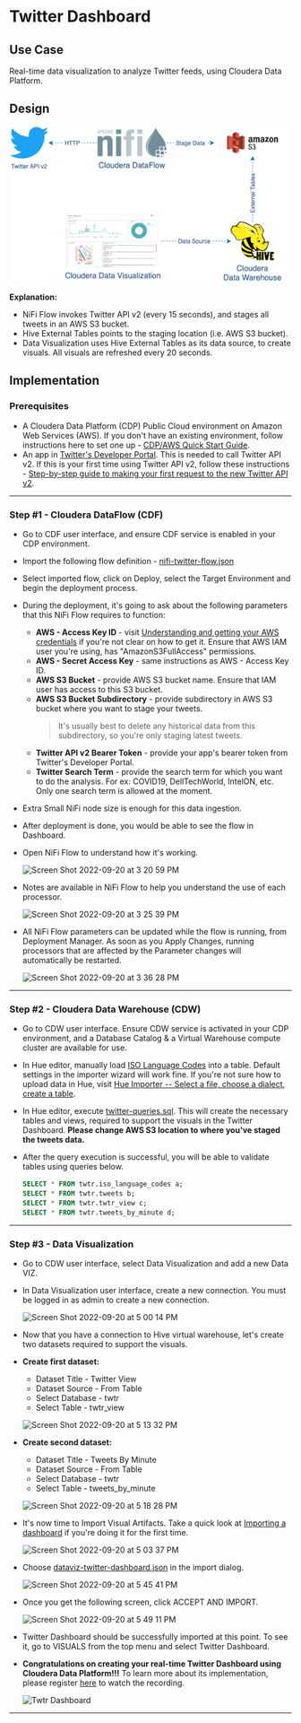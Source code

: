 # Twitter Dashboard
## Use Case
Real-time data visualization to analyze Twitter feeds, using Cloudera Data Platform.

## Design
![Design - Twitter Dashboard](/assets/design-Twitter-dashboard.png)

**Explanation:**
- NiFi Flow invokes Twitter API v2 (every 15 seconds), and stages all tweets in an AWS S3 bucket.
- Hive External Tables points to the staging location (i.e. AWS S3 bucket).
- Data Visualization uses Hive External Tables as its data source, to create visuals. All visuals are refreshed every 20 seconds.

## Implementation
### Prerequisites
- A Cloudera Data Platform (CDP) Public Cloud environment on Amazon Web Services (AWS). If you don't have an existing environment, follow instructions here to set one up - [CDP/AWS Quick Start Guide](https://docs.cloudera.com/cdp-public-cloud/cloud/aws-quickstart/topics/mc-aws-quickstart.html).
- An app in [Twitter's Developer Portal](https://developer.twitter.com/en/portal/dashboard). This is needed to call Twitter API v2. If this is your first time using Twitter API v2, follow these instructions - [Step-by-step guide to making your first request to the new Twitter API v2](https://developer.twitter.com/en/docs/tutorials/step-by-step-guide-to-making-your-first-request-to-the-twitter-api-v2).
---
### Step #1 - Cloudera DataFlow (CDF)
- Go to CDF user interface, and ensure CDF service is enabled in your CDP environment.
- Import the following flow definition - [nifi-twitter-flow.json](/nifi-twitter-flow.json)
- Select imported flow, click on Deploy, select the Target Environment and begin the deployment process.
- During the deployment, it's going to ask about the following parameters that this NiFi Flow requires to function:
  - **AWS - Access Key ID** - visit [Understanding and getting your AWS credentials](https://docs.aws.amazon.com/general/latest/gr/aws-sec-cred-types.html) if you're not clear on how to get it. Ensure that AWS IAM user you're using, has "AmazonS3FullAccess" permissions.
  - **AWS - Secret Access Key** - same instructions as AWS - Access Key ID.
  - **AWS S3 Bucket** - provide AWS S3 bucket name. Ensure that IAM user has access to this S3 bucket.
  - **AWS S3 Bucket Subdirectory** - provide subdirectory in AWS S3 bucket where you want to stage your tweets. 
    > It's usually best to delete any historical data from this subdirectory, so you're only staging latest tweets.
  - **Twitter API v2 Bearer Token** - provide your app's bearer token from Twitter's Developer Portal.
  - **Twitter Search Term** - provide the search term for which you want to do the analysis. For ex: COVID19, DellTechWorld, IntelON, etc. Only one search term is allowed at the moment.
- Extra Small NiFi node size is enough for this data ingestion.
- After deployment is done, you would be able to see the flow in Dashboard.
- Open NiFi Flow to understand how it's working.

  ![Screen Shot 2022-09-20 at 3 20 59 PM](https://user-images.githubusercontent.com/2523891/191375477-84262a11-622f-4026-bfac-ac908c2d8931.png)
- Notes are available in NiFi Flow to help you understand the use of each processor.

  ![Screen Shot 2022-09-20 at 3 25 39 PM](https://user-images.githubusercontent.com/2523891/191375811-dd24c63e-911e-4bf0-bc67-1b531021fb7f.png)
- All NiFi Flow parameters can be updated while the flow is running, from Deployment Manager. As soon as you Apply Changes, running processors that are affected by the Parameter changes will automatically be restarted.

  ![Screen Shot 2022-09-20 at 3 36 28 PM](https://user-images.githubusercontent.com/2523891/191377135-4317c855-4afd-4704-bd1e-45e7bdc811f9.png)
---
### Step #2 - Cloudera Data Warehouse (CDW)
- Go to CDW user interface. Ensure CDW service is activated in your CDP environment, and a Database Catalog & a Virtual Warehouse compute cluster are available for use.
- In Hue editor, manually load [ISO Language Codes](/data/ISO%20Language%20Codes.csv) into a table. Default settings in the importer wizard will work fine. If you're not sure how to upload data in Hue, visit [Hue Importer -- Select a file, choose a dialect, create a table](https://gethue.com/blog/2021-05-26-improved-hue-importer-select-a-file-choose-a-dialect-create-a-table/).
- In Hue editor, execute [twitter-queries.sql](/twitter-queries.sql). This will create the necessary tables and views, required to support the visuals in the Twitter Dashboard. **Please change AWS S3 location to where you've staged the tweets data.**
- After the query execution is successful, you will be able to validate tables using queries below.

  ```sql
  SELECT * FROM twtr.iso_language_codes a;
  SELECT * FROM twtr.tweets b;
  SELECT * FROM twtr.twtr_view c;
  SELECT * FROM twtr.tweets_by_minute d;
  ```
---
### Step #3 - Data Visualization
- Go to CDW user interface, select Data Visualization and add a new Data VIZ.
- In Data Visualization user interface, create a new connection. You must be logged in as admin to create a new connection.

  ![Screen Shot 2022-09-20 at 5 00 14 PM](https://user-images.githubusercontent.com/2523891/191385311-01144e7c-63c4-4a4d-9334-204411f048d4.png)
- Now that you have a connection to Hive virtual warehouse, let's create two datasets required to support the visuals.
- **Create first dataset:**
  - Dataset Title - Twitter View
  - Dataset Source - From Table
  - Select Database - twtr
  - Select Table - twtr_view

  ![Screen Shot 2022-09-20 at 5 13 32 PM](https://user-images.githubusercontent.com/2523891/191386839-de3ae0e1-8da5-487e-bb96-8811c1b7e1eb.png)
- **Create second dataset:**
  - Dataset Title - Tweets By Minute
  - Dataset Source - From Table
  - Select Database - twtr
  - Select Table - tweets_by_minute

  ![Screen Shot 2022-09-20 at 5 18 28 PM](https://user-images.githubusercontent.com/2523891/191387159-9fae6ddb-17f1-409c-922b-b23b7a9479ba.png)
- It's now time to Import Visual Artifacts. Take a quick look at [Importing a dashboard](https://docs.cloudera.com/data-visualization/7/howto-dashboards/topics/viz-import-dashboard.html) if you're doing it for the first time. 

  ![Screen Shot 2022-09-20 at 5 03 37 PM](https://user-images.githubusercontent.com/2523891/191385727-13514315-05e8-493c-adf6-37e6ef3521c5.png)
- Choose [dataviz-twitter-dashboard.json](/dataviz-twitter-dashboard.json) in the import dialog.

  ![Screen Shot 2022-09-20 at 5 45 41 PM](https://user-images.githubusercontent.com/2523891/191389616-45bda939-8a41-489f-8547-0d1ad8101bdd.png)
- Once you get the following screen, click ACCEPT AND IMPORT.

  ![Screen Shot 2022-09-20 at 5 49 11 PM](https://user-images.githubusercontent.com/2523891/191389977-158e90ad-32b1-41e1-b31a-058648e1ebe1.png)
- Twitter Dashboard should be successfully imported at this point. To see it, go to VISUALS from the top menu and select Twitter Dashboard.
- **Congratulations on creating your real-time Twitter Dashboard using Cloudera Data Platform!!!** To learn more about its implementation, please register [here](https://attend.cloudera.com/skillupseriesoctober20) to watch the recording.
  
  ![Twtr Dashboard](https://user-images.githubusercontent.com/2523891/191391831-2347602b-02b3-46dc-889f-ea178d3a1b27.png)
---
